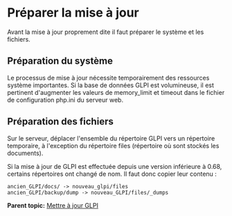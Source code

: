 Préparer la mise à jour
=======================

Avant la mise à jour proprement dite il faut préparer le système et les
fichiers.

Préparation du système
----------------------

Le processus de mise à jour nécessite temporairement des ressources
système importantes. Si la base de données GLPI est volumineuse, il est
pertinent d'augmenter les valeurs de memory\_limit et timeout dans le
fichier de configuration php.ini du serveur web.

Préparation des fichiers
------------------------

Sur le serveur, déplacer l'ensemble du répertoire GLPI vers un
répertoire temporaire, à l'exception du répertoire files (répertoire où
sont stockés les documents).

Si la mise à jour de GLPI est effectuée depuis une version inférieure à
0.68, certains répertoires ont changé de nom. Il faut donc copier leur
contenu :

~~~~ {.codeblock}
ancien_GLPI/docs/ -> nouveau_glpi/files
ancien_GLPI/backup/dump -> nouveau_GLPI/files/_dumps
~~~~

**Parent topic:** [Mettre à jour
GLPI](../glpi/admin_upgrade.html "Il est nécessaire de mettre à jour régulièrement GLPI pour bénéficier des correctifs de sécurité et des nouvelles fonctionnalités.")
